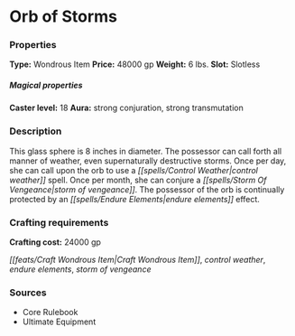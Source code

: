 ﻿---
Title: "Orb of Storms"
Type: "Wondrous Item"
Price: "48000 gp"
Weight: "6 lbs."
Slot: "Slotless"
Caster level: "18"
Aura: "strong conjuration, strong transmutation"
Description: |
  "This glass sphere is 8 inches in diameter. The possessor can call forth all manner of weather, even supernaturally destructive storms. Once per day, she can call upon the orb to use a _control weather_ spell. Once per month, she can conjure a _storm of vengeance_. The possessor of the orb is continually protected by an _endure elements_ effect."
Crafting cost: "24000 gp"
Sources: "['Core Rulebook', 'Ultimate Equipment']"
---

# Orb of Storms

### Properties

**Type:** Wondrous Item **Price:** 48000 gp **Weight:** 6 lbs. **Slot:** Slotless

##### Magical properties

**Caster level:** 18 **Aura:** strong conjuration, strong transmutation

### Description

This glass sphere is 8 inches in diameter. The possessor can call forth all manner of weather, even supernaturally destructive storms. Once per day, she can call upon the orb to use a _[[spells/Control Weather|control weather]]_ spell. Once per month, she can conjure a _[[spells/Storm Of Vengeance|storm of vengeance]]_. The possessor of the orb is continually protected by an _[[spells/Endure Elements|endure elements]]_ effect.

### Crafting requirements

**Crafting cost:** 24000 gp

_[[feats/Craft Wondrous Item|Craft Wondrous Item]]_, _control weather_, _endure elements_, _storm of vengeance_

### Sources

* Core Rulebook
* Ultimate Equipment